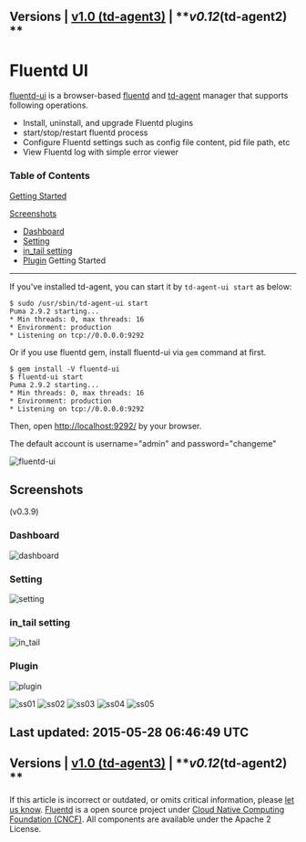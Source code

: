
Versions \| [v1.0 (td-agent3)](/v1.0/articles/fluentd-ui) \|
***v0.12*(td-agent2) **
------------------------------------------------------------------------

Fluentd UI
==========

[fluentd-ui](https://github.com/fluent/fluentd-ui) is a browser-based
[fluentd](http://fluentd.org/) and
[td-agent](http://docs.treasuredata.com/articles/td-agent) manager that
supports following operations.

-   Install, uninstall, and upgrade Fluentd plugins
-   start/stop/restart fluentd process
-   Configure Fluentd settings such as config file content, pid file
    path, etc
-   View Fluentd log with simple error viewer


### Table of Contents

[Getting Started](#getting-started)

[Screenshots](#screenshots)

-   [Dashboard](#dashboard)
-   [Setting](#setting)
-   [in\_tail setting](#in_tail-setting)
-   [Plugin](#plugin)
Getting Started
---------------

If you've installed td-agent, you can start it by `td-agent-ui start` as
below:

``` {.CodeRay}
$ sudo /usr/sbin/td-agent-ui start
Puma 2.9.2 starting...
* Min threads: 0, max threads: 16
* Environment: production
* Listening on tcp://0.0.0.0:9292
```

Or if you use fluentd gem, install fluentd-ui via `gem` command at
first.

``` {.CodeRay}
$ gem install -V fluentd-ui
$ fluentd-ui start
Puma 2.9.2 starting...
* Min threads: 0, max threads: 16
* Environment: production
* Listening on tcp://0.0.0.0:9292
```

Then, open <http://localhost:9292/> by your browser.

The default account is username="admin" and password="changeme"

![fluentd-ui](/images/fluentd-ui/fluentd-ui.gif)

Screenshots
-----------

(v0.3.9)

### Dashboard

![dashboard](/images/fluentd-ui/dashboard.gif)

### Setting

![setting](/images/fluentd-ui/setting.gif)

### in\_tail setting

![in\_tail](/images/fluentd-ui/in_tail.gif)

### Plugin

![plugin](/images/fluentd-ui/plugin.gif)

![ss01](/images/fluentd-ui/01.png) ![ss02](/images/fluentd-ui/02.png)
![ss03](/images/fluentd-ui/03.png) ![ss04](/images/fluentd-ui/04.png)
![ss05](/images/fluentd-ui/05.png)


Last updated: 2015-05-28 06:46:49 UTC
------------------------------------------------------------------------
Versions \| [v1.0 (td-agent3)](/v1.0/articles/fluentd-ui) \|
***v0.12*(td-agent2) **
------------------------------------------------------------------------

If this article is incorrect or outdated, or omits critical information,
please [let us
know](https://github.com/fluent/fluentd-docs/issues?state=open).
[Fluentd](http://www.fluentd.org/) is a open source project under [Cloud
Native Computing Foundation (CNCF)](https://cncf.io/). All components
are available under the Apache 2 License.
